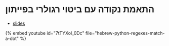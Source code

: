 # התאמת נקודה עם ביטוי רגולרי בפייתון

* [slides](https://code-maven.com/slides/python-programming/match-dot)

{% embed youtube id="7tTYXol_0Dc" file="hebrew-python-regexes-match-a-dot" %}

